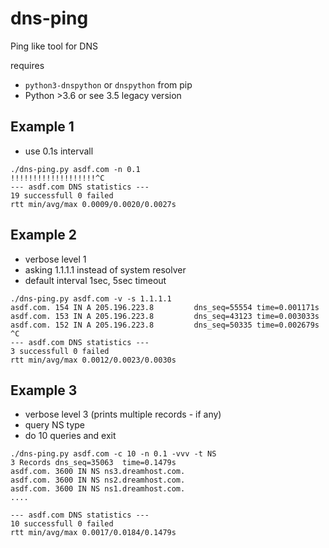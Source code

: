 # dns-ping
Ping like tool for DNS

requires
 -  `python3-dnspython` or `dnspython` from pip
 - Python >3.6 or see 3.5 legacy version

## Example 1
- use 0.1s intervall

```
./dns-ping.py asdf.com -n 0.1 
!!!!!!!!!!!!!!!!!!!^C
--- asdf.com DNS statistics ---
19 successfull 0 failed
rtt min/avg/max 0.0009/0.0020/0.0027s

```

## Example 2
 - verbose level 1 
 - asking 1.1.1.1 instead of system resolver
 - default interval 1sec, 5sec timeout
```
./dns-ping.py asdf.com -v -s 1.1.1.1
asdf.com. 154 IN A 205.196.223.8         dns_seq=55554 time=0.001171s
asdf.com. 153 IN A 205.196.223.8         dns_seq=43123 time=0.003033s
asdf.com. 152 IN A 205.196.223.8         dns_seq=50335 time=0.002679s
^C
--- asdf.com DNS statistics ---
3 successfull 0 failed
rtt min/avg/max 0.0012/0.0023/0.0030s
```

## Example 3
 - verbose level 3 (prints multiple records - if any)
 - query NS type
 - do 10 queries and exit

```
./dns-ping.py asdf.com -c 10 -n 0.1 -vvv -t NS
3 Records dns_seq=35063  time=0.1479s
asdf.com. 3600 IN NS ns3.dreamhost.com.
asdf.com. 3600 IN NS ns2.dreamhost.com.
asdf.com. 3600 IN NS ns1.dreamhost.com.
....

--- asdf.com DNS statistics ---
10 successfull 0 failed
rtt min/avg/max 0.0017/0.0184/0.1479s

```
